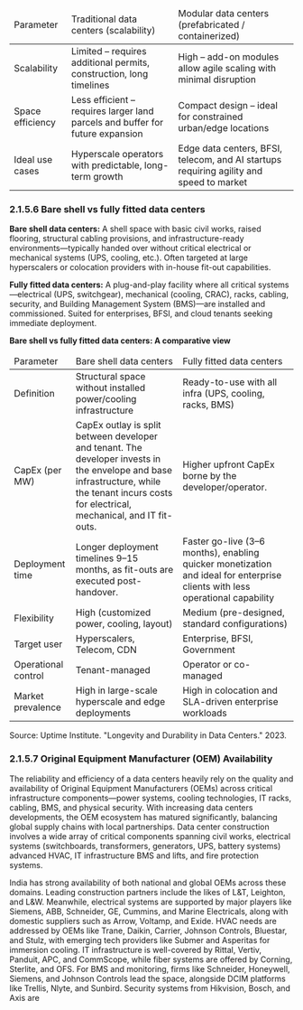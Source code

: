 <table><thead><tr><td>Parameter</td><td>Traditional data centers (scalability)</td><td>Modular data centers (prefabricated / containerized)</td></tr></thead><tbody><tr><td>Scalability</td><td>Limited – requires additional permits, construction, long timelines</td><td>High – add-on modules allow agile scaling with minimal disruption</td></tr><tr><td>Space efficiency</td><td>Less efficient – requires larger land parcels and buffer for future expansion</td><td>Compact design – ideal for constrained urban/edge locations</td></tr><tr><td>Ideal use cases</td><td>Hyperscale operators with predictable, long-term growth</td><td>Edge data centers, BFSI, telecom, and AI startups requiring agility and speed to market</td></tr></tbody></table>

### 2.1.5.6 Bare shell vs fully fitted data centers

**Bare shell data centers:** A shell space with basic civil works, raised flooring, structural cabling provisions, and infrastructure-ready environments—typically handed over without critical electrical or mechanical systems (UPS, cooling, etc.). Often targeted at large hyperscalers or colocation providers with in-house fit-out capabilities.

**Fully fitted data centers:** A plug-and-play facility where all critical systems—electrical (UPS, switchgear), mechanical (cooling, CRAC), racks, cabling, security, and Building Management System (BMS)—are installed and commissioned. Suited for enterprises, BFSI, and cloud tenants seeking immediate deployment.

**Bare shell vs fully fitted data centers: A comparative view**

<table><thead><tr><td>Parameter</td><td>Bare shell data centers</td><td>Fully fitted data centers</td></tr></thead><tbody><tr><td>Definition</td><td>Structural space without installed power/cooling infrastructure</td><td>Ready-to-use with all infra (UPS, cooling, racks, BMS)</td></tr><tr><td>CapEx (per MW)</td><td>CapEx outlay is split between developer and tenant. The developer invests in the envelope and base infrastructure, while the tenant incurs costs for electrical, mechanical, and IT fit-outs.</td><td>Higher upfront CapEx borne by the developer/operator.</td></tr><tr><td>Deployment time</td><td>Longer deployment timelines 9–15 months, as fit-outs are executed post-handover.</td><td>Faster go-live (3–6 months), enabling quicker monetization and ideal for enterprise clients with less operational capability</td></tr><tr><td>Flexibility</td><td>High (customized power, cooling, layout)</td><td>Medium (pre-designed, standard configurations)</td></tr><tr><td>Target user</td><td>Hyperscalers, Telecom, CDN</td><td>Enterprise, BFSI, Government</td></tr><tr><td>Operational control</td><td>Tenant-managed</td><td>Operator or co-managed</td></tr><tr><td>Market prevalence</td><td>High in large-scale hyperscale and edge deployments</td><td>High in colocation and SLA-driven enterprise workloads</td></tr></tbody></table>

Source: Uptime Institute. "Longevity and Durability in Data Centers." 2023.

### 2.1.5.7 Original Equipment Manufacturer (OEM) Availability

The reliability and efficiency of a data centers heavily rely on the quality and availability of Original Equipment Manufacturers (OEMs) across critical infrastructure components—power systems, cooling technologies, IT racks, cabling, BMS, and physical security. With increasing data centers developments, the OEM ecosystem has matured significantly, balancing global supply chains with local partnerships. Data center construction involves a wide array of critical components spanning civil works, electrical systems (switchboards, transformers, generators, UPS, battery systems) advanced HVAC, IT infrastructure BMS and lifts, and fire protection systems.

India has strong availability of both national and global OEMs across these domains. Leading construction partners include the likes of L&T, Leighton, and L&W. Meanwhile, electrical systems are supported by major players like Siemens, ABB, Schneider, GE, Cummins, and Marine Electricals, along with domestic suppliers such as Arrow, Voltamp, and Exide. HVAC needs are addressed by OEMs like Trane, Daikin, Carrier, Johnson Controls, Bluestar, and Stulz, with emerging tech providers like Submer and Asperitas for immersion cooling. IT infrastructure is well-covered by Rittal, Vertiv, Panduit, APC, and CommScope, while fiber systems are offered by Corning, Sterlite, and OFS. For BMS and monitoring, firms like Schneider, Honeywell, Siemens, and Johnson Controls lead the space, alongside DCIM platforms like Trellis, Nlyte, and Sunbird. Security systems from Hikvision, Bosch, and Axis are